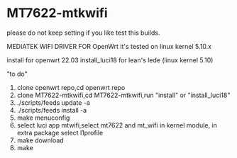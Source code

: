 # MT7622-mtkwifi

please do not keep setting if you like test this builds.


MEDIATEK WIFI DRIVER FOR OpenWrt
it's tested on linux kernel 5.10.x

install for openwrt 22.03 
install_luci18 for lean's lede (linux kernel 5.10)

"to do"
1) clone openwrt repo,cd openwrt repo
2) clone MT7622-mtkwifi,cd MT7622-mtkwifi,run "install" or "install_luci18"
3) ./scripts/feeds update -a
4) ./scripts/feeds install -a
5) make menuconfig
6) select luci app mtwifi,select mt7622 and mt_wifi in kernel module, in extra package select l1profile
7) make download
8) make
